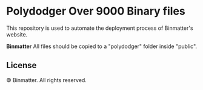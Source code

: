 # Polydodger Over 9000 Binary files
This repository is used to automate the deployment process of Binmatter's website.

**Binmatter**
All files should be copied to a "polydodger" folder inside "public".

## License
&copy; Binmatter. All rights reserved.